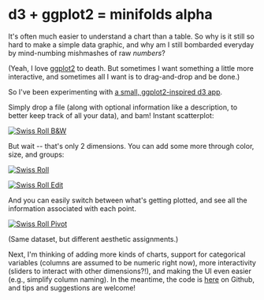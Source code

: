 # d3 + ggplot2 = minifolds alpha

It's often much easier to understand a chart than a table. So why is it still so hard to make a simple data graphic, and why am I still bombarded everyday by mind-numbing mishmashes of raw *numbers*?

(Yeah, I love [ggplot2](http://blog.echen.me/2012/01/17/quick-introduction-to-ggplot2/) to death. But sometimes I want something a little more interactive, and sometimes all I want is to drag-and-drop and be done.)

So I've been experimenting with [a small, ggplot2-inspired d3 app](http://minifolds.herokuapp.com/graphs/1?x=health&y=speed&size=intelligence&color=age&group=height).

Simply drop a file (along with optional information like a description, to better keep track of all your data), and bam! Instant scatterplot:

[![Swiss Roll B&W](http://dl.dropbox.com/u/10506/blog/minifolds/swiss-roll-bw.png)](http://minifolds.herokuapp.com/graphs/1?x=health&y=speed)

But wait -- that's only 2 dimensions. You can add some more through color, size, and groups:

[![Swiss Roll](http://dl.dropbox.com/u/10506/blog/minifolds/swiss-roll.png)](http://minifolds.herokuapp.com/graphs/1?x=health&y=speed&size=intelligence&color=age&group=height)

[![Swiss Roll Edit](http://dl.dropbox.com/u/10506/blog/minifolds/swiss-roll-edit-1.png)](http://minifolds.herokuapp.com/graphs/1?x=health&y=speed&size=intelligence&color=age&group=height)

And you can easily switch between what's getting plotted, and see all the information associated with each point.

[![Swiss Roll Pivot](http://dl.dropbox.com/u/10506/blog/minifolds/swiss-roll-pivot.png)](http://minifolds.herokuapp.com/graphs/1?x=health&y=speed&size=intelligence&color=age&group=height)

(Same dataset, but different aesthetic assignments.)

Next, I'm thinking of adding more kinds of charts, support for categorical variables (columns are assumed to be numeric right now), more interactivity (sliders to interact with other dimensions?!), and making the UI even easier (e.g., simplify column naming). In the meantime, the code is [here](https://github.com/echen/minifolds) on Github, and tips and suggestions are welcome!